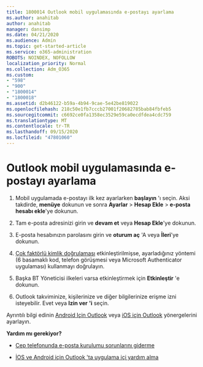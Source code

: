 ```yaml
---
title: 1800014 Outlook mobil uygulamasında e-postayı ayarlama
ms.author: anahitab
author: anahitab
manager: dansimp
ms.date: 04/21/2020
ms.audience: Admin
ms.topic: get-started-article
ms.service: o365-administration
ROBOTS: NOINDEX, NOFOLLOW
localization_priority: Normal
ms.collection: Adm_O365
ms.custom:
- "598"
- "900"
- "1800014"
- "1800018"
ms.assetid: d2b46122-b59a-4b94-9cae-5e42be819022
ms.openlocfilehash: 218c50e1fb7cccb27001f20682785bab84fbfeb5
ms.sourcegitcommit: c6692ce0fa1358ec3529e59ca0ecdfdea4cdc759
ms.translationtype: MT
ms.contentlocale: tr-TR
ms.lasthandoff: 09/15/2020
ms.locfileid: "47801060"
---
```

# <a name="set-up-email-in-the-outlook-mobile-app"></a>Outlook mobil uygulamasında e-postayı ayarlama

1. Mobil uygulamada e-postayı ilk kez ayarlarken **başlayın** 'ı seçin. Aksi takdirde, **menüye** dokunun ve sonra **Ayarlar** \> **Hesap Ekle** \> **e-posta hesabı ekle**'ye dokunun.

2. Tam e-posta adresinizi girin ve **devam et** veya **Hesap Ekle**'ye dokunun.

3. E-posta hesabınızın parolasını girin ve **oturum aç** 'A veya **İleri**'ye dokunun.

4. [Çok faktörlü kimlik doğrulaması](https://docs.microsoft.com/microsoft-365/admin/security-and-compliance/set-up-multi-factor-authentication) etkinleştirilmişse, ayarladığınız yöntemi (6 basamaklı kod, telefon görüşmesi veya Microsoft Authenticator uygulaması) kullanmayı doğrulayın.

5. Başka BT Yöneticisi ilkeleri varsa etkinleştirmek için **Etkinleştir** 'e dokunun.

6. Outlook takviminize, kişilerinize ve diğer bilgilerinize erişme izni isteyebilir. Evet veya **Izin ver** **'i** seçin.

Ayrıntılı bilgi edinin [Android Için Outlook](https://support.office.com/article/886db551-8dfa-4fd5-b835-f8e532091872.aspx) veya [iOS için Outlook](https://support.office.com/article/b2de2161-cc1d-49ef-9ef9-81acd1c8e234.aspx) yönergelerini ayarlayın.
  
 **Yardım mı gerekiyor?**
  
- [Cep telefonunda e-posta kurulumu sorunlarını giderme](https://support.office.com/article/a264ef01-9c88-48fb-9285-7017e4f31f02.aspx)

- [İOS ve Android için Outlook 'ta uygulama içi yardım alma](https://support.office.com/article/218a22d1-9fa5-4889-b689-de1c63493243.aspx#ID0EAABAAA=Contact_Support)
